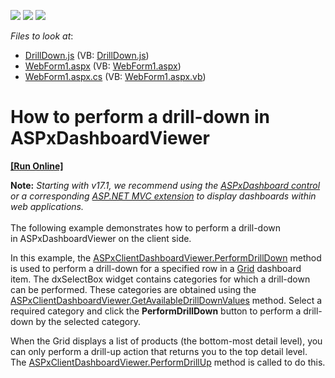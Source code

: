 <!-- default badges list -->
![](https://img.shields.io/endpoint?url=https://codecentral.devexpress.com/api/v1/VersionRange/128580332/16.2.3%2B)
[![](https://img.shields.io/badge/Open_in_DevExpress_Support_Center-FF7200?style=flat-square&logo=DevExpress&logoColor=white)](https://supportcenter.devexpress.com/ticket/details/E5136)
[![](https://img.shields.io/badge/📖_How_to_use_DevExpress_Examples-e9f6fc?style=flat-square)](https://docs.devexpress.com/GeneralInformation/403183)
<!-- default badges end -->
<!-- default file list -->
*Files to look at*:

* [DrillDown.js](./CS/Dashboard_PerformDrillDown/Scripts/DrillDown.js) (VB: [DrillDown.js](./VB/Dashboard_PerformDrillDown/Scripts/DrillDown.js))
* [WebForm1.aspx](./CS/Dashboard_PerformDrillDown/WebForm1.aspx) (VB: [WebForm1.aspx](./VB/Dashboard_PerformDrillDown/WebForm1.aspx))
* [WebForm1.aspx.cs](./CS/Dashboard_PerformDrillDown/WebForm1.aspx.cs) (VB: [WebForm1.aspx.vb](./VB/Dashboard_PerformDrillDown/WebForm1.aspx.vb))
<!-- default file list end -->
# How to perform a drill-down in ASPxDashboardViewer
<!-- run online -->
**[[Run Online]](https://codecentral.devexpress.com/e5136/)**
<!-- run online end -->


<p><strong>Note:</strong> <em>Starting with v17.1, we recommend using the <a href="https://documentation.devexpress.com/Dashboard/CustomDocument16976.aspx">ASPxDashboard control</a> or a corresponding <a href="https://documentation.devexpress.com/Dashboard/CustomDocument16977.aspx">ASP.NET MVC extension</a> to display dashboards within web applications.</em><br><br>The following example demonstrates how to perform a drill-down in ASPxDashboardViewer on the client side.</p>
<p>In this example, the <a href="http://documentation.devexpress.com/#Dashboard/DevExpressDashboardWebScriptsASPxClientDashboardViewer_PerformDrillDowntopic">ASPxClientDashboardViewer.PerformDrillDown</a> method is used to perform a drill-down for a specified row in a <a href="http://documentation.devexpress.com/#Dashboard/CustomDocument15150">Grid</a> dashboard item. The dxSelectBox widget contains categories for which a drill-down can be performed. These categories are obtained using the <a href="http://documentation.devexpress.com/#Dashboard/DevExpressDashboardWebScriptsASPxClientDashboardViewer_GetAvailableDrillDownValuestopic">ASPxClientDashboardViewer.GetAvailableDrillDownValues</a> method. Select a required category and click the <strong>PerformDrillDown</strong> button to perform a drill-down by the selected category.</p>
<p>When the Grid displays a list of products (the bottom-most detail level), you can only perform a drill-up action that returns you to the top detail level. The <a href="http://documentation.devexpress.com/#Dashboard/DevExpressDashboardWebScriptsASPxClientDashboardViewer_PerformDrillUptopic">ASPxClientDashboardViewer.PerformDrillUp</a> method is called to do this.</p>

<br/>


